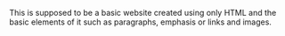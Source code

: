 This is supposed to be a basic website created using only HTML and the basic
elements of it such as paragraphs, emphasis or links and images.
